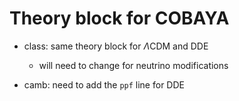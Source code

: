 # Theory block for COBAYA

- class: same theory block for $\Lambda$CDM and DDE
  - will need to change for neutrino modifications

- camb: need to add the `ppf` line for DDE
